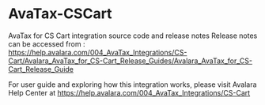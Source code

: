 # AvaTax-CSCart
AvaTax for CS Cart integration source code and release notes
Release notes can be accessed from :
https://help.avalara.com/004_AvaTax_Integrations/CS-Cart/Avalara_AvaTax_for_CS-Cart_Release_Guides/Avalara_AvaTax_for_CS-Cart_Release_Guide

For user guide and exploring how this integration works, please visit Avalara Help Center at
https://help.avalara.com/004_AvaTax_Integrations/CS-Cart
